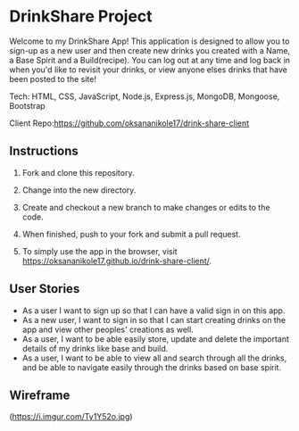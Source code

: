
# DrinkShare Project

Welcome to my DrinkShare App! This application is designed to allow you to sign-up as a new user and then create new drinks you created with a Name, a Base Spirit and a Build(recipe). You can log out at any time and log back in when you'd like to revisit your drinks, or view anyone elses drinks that have been posted to the site!

Tech: HTML, CSS, JavaScript, Node.js,  Express.js, MongoDB, Mongoose, Bootstrap

Client Repo:https://github.com/oksananikole17/drink-share-client

## Instructions

1. Fork and clone this repository.

2. Change into the new directory.

3. Create and checkout a new branch to make changes or edits to the code.

4. When finished, push to your fork and submit a pull request.

5. To simply use the app in the browser, visit https://oksananikole17.github.io/drink-share-client/.
   
## User Stories

* As a user I want to sign up so that I can have a valid sign in on this app.
* As a new user, I want to sign in so that I can start creating drinks on the app and view other peoples' creations as well.
* As a user, I want to be able easily store, update and delete the important details of my drinks like base and build.
* As a user, I want to be able to view all and search through all the drinks, and be able to navigate easily through the drinks based on base spirit. 

## Wireframe

(https://i.imgur.com/Ty1Y52o.jpg)

